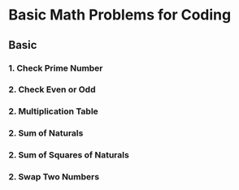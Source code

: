 # Basic Math Problems for Coding
## Basic
### 1. Check Prime Number
### 2. Check Even or Odd
### 2. Multiplication Table
### 2. Sum of Naturals
### 2. Sum of Squares of Naturals
### 2. Swap Two Numbers

